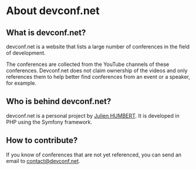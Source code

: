 # About devconf.net

## What is devconf.net?

devconf.net is a website that lists a large number of conferences in the field of development.

The conferences are collected from the YouTube channels of these conferences. Devconf.net does not claim ownership of the videos and only references them to help better find conferences from an event or a speaker, for example.

## Who is behind devconf.net?

devconf.net is a personal project by [Julien HUMBERT](https://github.com/muhtreb). It is developed in PHP using the Symfony framework.

## How to contribute?

If you know of conferences that are not yet referenced, you can send an email to [contact@devconf.net](mailto:contact@devconf.net).